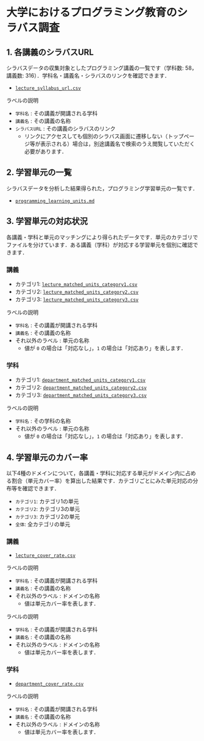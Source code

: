 # 大学におけるプログラミング教育のシラバス調査

## 1. 各講義のシラバスURL

シラバスデータの収集対象としたプログラミング講義の一覧です（学科数: 58，講義数: 316）．学科名・講義名・シラバスのリンクを確認できます．

- [`lecture_syllabus_url.csv`](./data/lecture_syllabus_url.csv)

ラベルの説明

- `学科名` : その講義が開講される学科
- `講義名` : その講義の名称
- `シラバスURL` : その講義のシラバスのリンク
  - リンクにアクセスしても個別のシラバス画面に遷移しない（トップページ等が表示される）場合は，別途講義名で検索のうえ閲覧していただく必要があります．

## 2. 学習単元の一覧

シラバスデータを分析した結果得られた，プログラミング学習単元の一覧です．

- [`programming_learning_units.md`](./data/programming_learning_units.md)

## 3. 学習単元の対応状況

各講義・学科と単元のマッチングにより得られたデータです．単元のカテゴリでファイルを分けています．ある講義（学科）が対応する学習単元を個別に確認できます．

### 講義

- カテゴリ1: [`lecture_matched_units_category1.csv`](./data/lecture_matched_units_category1.csv)
- カテゴリ2: [`lecture_matched_units_category2.csv`](./data/lecture_matched_units_category2.csv)
- カテゴリ3: [`lecture_matched_units_category3.csv`](./data/lecture_matched_units_category3.csv)

ラベルの説明

- `学科名` : その講義が開講される学科
- `講義名` : その講義の名称
- それ以外のラベル : 単元の名称
  - 値が `0` の場合は「対応なし」，`1` の場合は「対応あり」を表します．

### 学科

- カテゴリ1: [`department_matched_units_category1.csv`](./data/department_matched_units_category1.csv)
- カテゴリ2: [`department_matched_units_category2.csv`](./data/department_matched_units_category2.csv)
- カテゴリ3: [`department_matched_units_category3.csv`](./data/department_matched_units_category3.csv)

ラベルの説明

- `学科名` : その学科の名称
- それ以外のラベル : 単元の名称
  - 値が `0` の場合は「対応なし」，`1` の場合は「対応あり」を表します．

## 4. 学習単元のカバー率

以下4種のドメインについて，各講義・学科に対応する単元がドメイン内に占める割合（単元カバー率）を算出した結果です．カテゴリごとにみた単元対応の分布等を確認できます．

- `カテゴリ1`: カテゴリ1の単元
- `カテゴリ2`: カテゴリ3の単元
- `カテゴリ3`: カテゴリ2の単元
- `全体`: 全カテゴリの単元

### 講義

- [`lecture_cover_rate.csv`](./data/lecture_cover_rate.csv)

ラベルの説明

- `学科名` : その講義が開講される学科
- `講義名` : その講義の名称
- それ以外のラベル : ドメインの名称
  - 値は単元カバー率を表します．

ラベルの説明

- `学科名` : その講義が開講される学科
- `講義名` : その講義の名称
- それ以外のラベル : ドメインの名称
  - 値は単元カバー率を表します．

### 学科

- [`department_cover_rate.csv`](./data/department_cover_rate.csv)

ラベルの説明

- `学科名` : その講義が開講される学科
- `講義名` : その講義の名称
- それ以外のラベル : ドメインの名称
  - 値は単元カバー率を表します．
